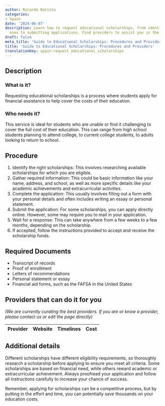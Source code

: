 ```yaml
---
author: Ricardo Batista
categories:
- Spain
date: '2024-06-07'
description: Learn how to request educational scholarships, from identifying the right
  ones to submitting applications. Find providers to assist you in the process.
draft: false
meta_title: 'Guide to Educational Scholarships: Procedures and Providers'
title: 'Guide to Educational Scholarships: Procedures and Providers'
translationKey: spain-request_educational_scholarships
---
```



## Description
### What is it?
Requesting educational scholarships is a process where students apply for financial assistance to help cover the costs of their education.

### Who needs it?
This service is ideal for students who are unable or find it challenging to cover the full cost of their education. This can range from high school students planning to attend college, to current college students, to adults looking to return to school.

## Procedure
1. Identify the right scholarships: This involves researching available scholarships for which you are eligible.
2. Gather required information: This could be basic information like your name, address, and school, as well as more specific details like your academic achievements and extracurricular activities.
3. Complete the application: This usually involves filling out a form with your personal details and often includes writing an essay or personal statement.
4. Submit the application: For some scholarships, you can apply directly online. However, some may require you to mail in your application.
5. Wait for a response: This can take anywhere from a few weeks to a few months, depending on the scholarship.
6. If accepted, follow the instructions provided to accept and receive the scholarship funds.

## Required Documents
- Transcript of records
- Proof of enrollment
- Letters of recommendations
- Personal statement or essay
- Financial aid forms, such as the FAFSA in the United States

## Providers that can do it for you

_(We are currently curating the best providers. If you are or know a provider, please contact us or edit the page directly)_

| Provider        |     Website     |     Timelines    |       Cost      |
| --------------- | --------------- |  :-------------: | :-------------: |

## Additional details
Different scholarships have different eligibility requirements, so thoroughly research a scholarship before applying to ensure you meet all criteria. Some scholarships are based on financial need, while others reward academic or extracurricular achievement. Always proofread your application and follow all instructions carefully to increase your chance of success. 

Remember, applying for scholarships can be a competitive process, but by putting in the effort and time, you can potentially save thousands on your education costs.
